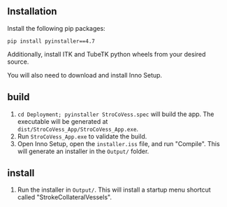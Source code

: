 ## Installation

Install the following pip packages:
```
pip install pyinstaller==4.7
```

Additionally, install ITK and TubeTK python wheels from your desired source.

You will also need to download and install Inno Setup.

## build

1. `cd Deployment; pyinstaller StroCoVess.spec` will build the app. The executable will be generated at `dist/StroCoVess_App/StroCoVess_App.exe`.
2. Run `StroCoVess_App.exe` to validate the build.
3. Open Inno Setup, open the `installer.iss` file, and run "Compile". This will generate an installer in the `Output/` folder.

## install

1. Run the installer in `Output/`. This will install a startup menu shortcut called "StrokeCollateralVessels".
